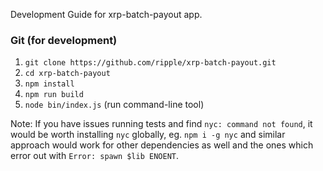 Development Guide for xrp-batch-payout app.

### Git (for development)

1. `git clone https://github.com/ripple/xrp-batch-payout.git`
2. `cd xrp-batch-payout`
3. `npm install`
4. `npm run build`
5. `node bin/index.js` (run command-line tool)

Note:
If you have issues running tests and find `nyc: command not found`, it would be
worth installing `nyc` globally, eg. `npm i -g nyc` and similar approach would
work for other dependencies as well and the ones which error out with
`Error: spawn $lib ENOENT`.
